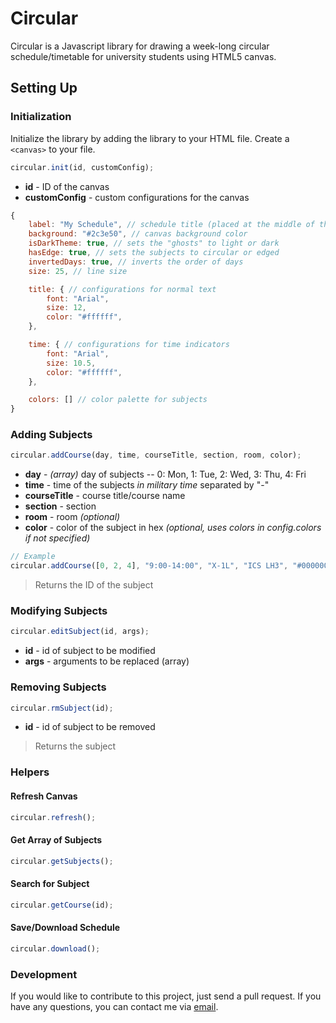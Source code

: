 # Circular
Circular is a Javascript library for drawing a week-long circular schedule/timetable for university students using HTML5 canvas.

## Setting Up
### Initialization
Initialize the library by adding the library to your HTML file. Create a `<canvas>` to your file.
```javascript
circular.init(id, customConfig);
```
* **id** - ID of the canvas
* **customConfig** - custom configurations for the canvas
```javascript
{
	label: "My Schedule", // schedule title (placed at the middle of the schedule)
	background: "#2c3e50", // canvas background color
	isDarkTheme: true, // sets the "ghosts" to light or dark
	hasEdge: true, // sets the subjects to circular or edged
	invertedDays: true, // inverts the order of days
	size: 25, // line size

	title: { // configurations for normal text
		font: "Arial",
		size: 12,
		color: "#ffffff",
	},

	time: { // configurations for time indicators
		font: "Arial",
		size: 10.5,
		color: "#ffffff",
	},

	colors: [] // color palette for subjects
}
```

### Adding Subjects
```javascript
circular.addCourse(day, time, courseTitle, section, room, color);
```
* **day** - *(array)* day of subjects -- 0: Mon, 1: Tue, 2: Wed, 3: Thu, 4: Fri
* **time** - time of the subjects *in military time* separated by "-"
* **courseTitle** - course title/course name
* **section** - section
* **room** - room *(optional)*
* **color** - color of the subject in hex *(optional, uses colors in config.colors if not specified)*
```javascript
// Example
circular.addCourse([0, 2, 4], "9:00-14:00", "X-1L", "ICS LH3", "#000000");
```
> Returns the ID of the subject

### Modifying Subjects
```javascript
circular.editSubject(id, args);
```
* **id** - id of subject to be modified
* **args** - arguments to be replaced (array)

### Removing Subjects
```javascript
circular.rmSubject(id);
```
* **id** - id of subject to be removed
> Returns the subject

### Helpers
#### Refresh Canvas
```javascript
circular.refresh();
```
#### Get Array of Subjects
```javascript
circular.getSubjects();
```
#### Search for Subject
```javascript
circular.getCourse(id);
```
#### Save/Download Schedule
```javascript
circular.download();
```

### Development
If you would like to contribute to this project, just send a pull request. If you have any questions, you can contact me via [email](mailto:rrsilaya@up.edu.ph).